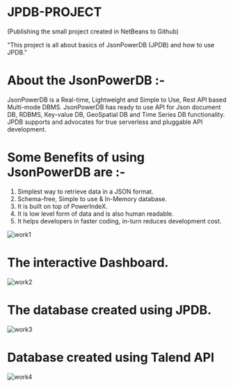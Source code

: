 # JPDB-PROJECT
(Publishing the small project created in NetBeans to Github)

"This project is all about basics of JsonPowerDB (JPDB) and how to use JPDB."
# About the JsonPowerDB :-
JsonPowerDB is a Real-time, Lightweight and Simple to Use, Rest API based Multi-mode DBMS. JsonPowerDB has ready to use API for Json document DB, RDBMS, Key-value DB, GeoSpatial DB and Time Series DB functionality. JPDB supports and advocates for true serverless and pluggable API development.

# Some Benefits of using JsonPowerDB are :-
1) Simplest way to retrieve data in a JSON format.
2) Schema-free, Simple to use & In-Memory database.
3) It is built on top of PowerIndeX.
4) It is low level form of data and is also human readable.
5) It helps developers in faster coding, in-turn reduces development cost.

![work1](https://user-images.githubusercontent.com/68781418/124901148-5f181380-dfff-11eb-8ba1-f7de81f305a6.JPG)

# The interactive Dashboard.
![work2](https://user-images.githubusercontent.com/68781418/124901290-7eaf3c00-dfff-11eb-845d-bccbf0ce17e9.JPG)

# The database created using JPDB.
![work3](https://user-images.githubusercontent.com/68781418/124901379-95559300-dfff-11eb-976e-6509a00046a1.JPG)

# Database created using Talend API
![work4](https://user-images.githubusercontent.com/68781418/124901546-bc13c980-dfff-11eb-9376-fc59b4550567.JPG)

